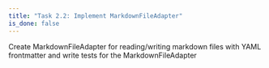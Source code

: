 ```yaml
---
title: "Task 2.2: Implement MarkdownFileAdapter"
is_done: false
---
```


Create MarkdownFileAdapter for reading/writing markdown files with YAML frontmatter and write tests for the MarkdownFileAdapter
